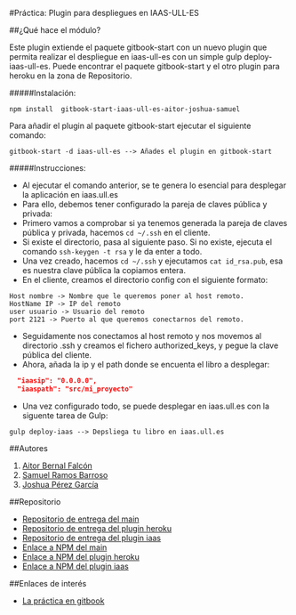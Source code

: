 #Práctica: Plugin para despliegues en IAAS-ULL-ES

##¿Qué hace el módulo?

Este plugin extiende el paquete gitbook-start con un nuevo plugin que permita realizar el despliegue en iaas-ull-es con un simple gulp deploy-iaas-ull-es. Puede encontrar el paquete gitbook-start y el otro plugin para heroku en la zona de Repositorio.

#####Instalación:

```shell
npm install  gitbook-start-iaas-ull-es-aitor-joshua-samuel
```

Para añadir el plugin al paquete  gitbook-start ejecutar el siguiente comando:

```shell
gitbook-start -d iaas-ull-es --> Añades el plugin en gitbook-start
```

#####Instrucciones:

* Al ejecutar el comando anterior, se te genera lo esencial para desplegar la aplicación en iaas.ull.es
* Para ello, debemos tener configurado la pareja de claves pública y privada:
* Primero vamos a comprobar si ya tenemos generada la pareja de claves pública y privada, hacemos ```cd ~/.ssh``` en el cliente.
* Si existe el directorio, pasa al siguiente paso. Si no existe, ejecuta el comando ```ssh-keygen -t rsa``` y le da enter a todo.
* Una vez creado, hacemos ```cd ~/.ssh``` y ejecutamos ```cat id_rsa.pub```, esa es nuestra clave pública la copiamos entera.
* En el cliente, creamos el directorio config con el siguiente formato:

```shell
Host nombre -> Nombre que le queremos poner al host remoto.
HostName IP -> IP del remoto
user usuario -> Usuario del remoto
port 2121 -> Puerto al que queremos conectarnos del remoto.
```

* Seguidamente nos conectamos al host remoto y nos movemos al directorio .ssh y creamos el fichero authorized_keys, y pegue la clave pública del cliente.
* Ahora, añada la ip y el path donde se encuenta el libro a desplegar:

```json
  "iaasip": "0.0.0.0",
  "iaaspath": "src/mi_proyecto"
```

* Una vez configurado todo, se puede desplegar en iaas.ull.es con la siguente tarea de Gulp:

```shell
gulp deploy-iaas --> Depsliega tu libro en iaas.ull.es
```

##Autores

1. [Aitor Bernal Falcón](http://chinegua.github.io/)
2. [Samuel Ramos Barroso](http://losnen.github.io/)
3. [Joshua Pérez García](http://joshuape.github.io/)


##Repositorio

* [Repositorio de entrega del main](https://github.com/ULL-ESIT-SYTW-1617/practica-plugins-heroku-aitor-joshua-samuel)
* [Repositorio de entrega del plugin heroku](https://github.com/ULL-ESIT-SYTW-1617/gitbook-start-heroku-aitor-joshua-samuel)
* [Repositorio de entrega del plugin iaas](https://github.com/ULL-ESIT-SYTW-1617/gitbook-start-iaas-ull-es-aitor-joshua-samuel)
* [Enlace a NPM del main](https://www.npmjs.com/package/gitbook-start-aitor-joshua-samuel)
* [Enlace a NPM del plugin heroku](https://www.npmjs.com/package/gitbook-start-heroku-aitor-joshua-samuel)
* [Enlace a NPM del plugin iaas](https://www.npmjs.com/package/gitbook-start-iaas-ull-es-aitor-joshua-samuel)


##Enlaces de interés
* [La práctica en gitbook](https://casianorodriguezleon.gitbooks.io/ull-esit-1617/content/practicas/practicaplugin.html)
